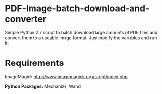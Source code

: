 # PDF-Image-batch-download-and-converter
Simple Python 2.7 script to batch download large amounts of PDF files and convert them to a useable image format.
Just modify the variables and run it.

<h1>Requirements</h1>

ImageMagick
http://www.imagemagick.org/script/index.php

<b>Python Packages:</b>
Mechanize, Wand
